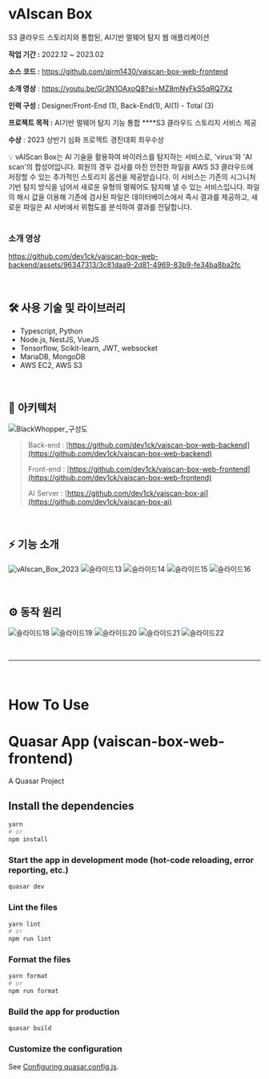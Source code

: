 # vAIscan Box

S3 클라우드 스토리지와 통합된, AI기반 멀웨어 탐지 웹 애플리케이션

**작업 기간 :** 2022.12 ~ 2023.02

**소스 코드 :** https://github.com/qjrm1430/vaiscan-box-web-frontend

**소개 영상** : https://youtu.be/Gr3N1OAxoQ8?si=MZ8mNyFkS5qRQ7Xz

**인력 구성 :** Designer/Front-End (1), Back-End(1), AI(1) - Total (3)

**프로젝트 목적 :** AI기반 멀웨어 탐지 기능 통합 ****S3 클라우드 스토리지 서비스 제공

**수상** : 2023 상반기 심화 프로젝트 경진대회 최우수상

<aside>
💡 vAIScan Box는 AI 기술을 활용하여 바이러스를 탐지하는 서비스로, 'virus'와 'AI scan'의 합성어입니다. 회원의 경우 검사를 마친 안전한 파일을 AWS S3 클라우드에 저장할 수 있는 추가적인 스토리지 옵션을 제공받습니다. 이 서비스는 기존의 시그니처 기반 탐지 방식을 넘어서 새로운 유형의 멀웨어도 탐지해 낼 수 있는 서비스입니다. 파일의 해시 값을 이용해 기존에 검사된 파일은 데이터베이스에서 즉시 결과를 제공하고, 새로운 파일은 AI 서버에서 위험도를 분석하여 결과를 전달합니다.
</aside>

<br/>

### 소개 영상

https://github.com/dev1ck/vaiscan-box-web-backend/assets/96347313/3c81daa9-2d81-4969-83b9-fe34ba8ba2fc

<br/>

## 🛠️ 사용 기술 및 라이브러리

- Typescript, Python
- Node.js, NestJS, VueJS
- Tensorflow, Scikit-learn, JWT, websocket
- MariaDB, MongoDB
- AWS EC2, AWS S3

<br/>

## 🔗 아키텍처

![BlackWhopper_구성도](https://github.com/dev1ck/vaiscan-box-web-backend/assets/96347313/8b7f65e6-2f0d-4b0f-89de-37a345632bbd)

> Back-end : [https://github.com/dev1ck/vaiscan-box-web-backend](https://github.com/dev1ck/vaiscan-box-web-backend)
>
>
> Front-end : [https://github.com/dev1ck/vaiscan-box-web-frontend](https://github.com/dev1ck/vaiscan-box-web-frontend)
>
> AI Server : [https://github.com/dev1ck/vaiscan-box-ai](https://github.com/dev1ck/vaiscan-box-ai)
>

<br/>

## ⚡ 기능 소개

![vAIscan_Box_2023](https://github.com/dev1ck/vaiscan-box-web-backend/assets/96347313/36b5e89f-27e5-4159-b198-4937c8af3297)
![슬라이드13](https://github.com/dev1ck/vaiscan-box-web-backend/assets/96347313/d16be9ca-d0df-4073-971b-5accb9a008ad)
![슬라이드14](https://github.com/dev1ck/vaiscan-box-web-backend/assets/96347313/ee546839-1c27-4f3d-8d0e-ad62e45ec3a9)
![슬라이드15](https://github.com/dev1ck/vaiscan-box-web-backend/assets/96347313/f15942ba-0e39-48ba-99d0-c0871e44daa5)
![슬라이드16](https://github.com/dev1ck/vaiscan-box-web-backend/assets/96347313/7d00d622-eabb-4047-a273-0c153cd19eab)

<br/>

## ⚙️ 동작 원리

![슬라이드18](https://github.com/dev1ck/vaiscan-box-web-backend/assets/96347313/ba99ea1c-4235-41d1-a4fe-6b87821e70c0)
![슬라이드19](https://github.com/dev1ck/vaiscan-box-web-backend/assets/96347313/97832761-3e41-4a0e-8a86-7d869877fee2)
![슬라이드20](https://github.com/dev1ck/vaiscan-box-web-backend/assets/96347313/fb09629c-b096-478a-8fda-9a7124e6fb10)
![슬라이드21](https://github.com/dev1ck/vaiscan-box-web-backend/assets/96347313/86463110-15ea-47b0-b481-e7dfab51a0c1)
![슬라이드22](https://github.com/dev1ck/vaiscan-box-web-backend/assets/96347313/88f0b0f8-c66d-41ab-9b4d-8c59e63f4e23)

<br/>

---

<br/>

# How To Use
# Quasar App (vaiscan-box-web-frontend)

A Quasar Project

## Install the dependencies
```bash
yarn
# or
npm install
```

### Start the app in development mode (hot-code reloading, error reporting, etc.)
```bash
quasar dev
```


### Lint the files
```bash
yarn lint
# or
npm run lint
```


### Format the files
```bash
yarn format
# or
npm run format
```



### Build the app for production
```bash
quasar build
```

### Customize the configuration
See [Configuring quasar.config.js](https://v2.quasar.dev/quasar-cli-vite/quasar-config-js).
